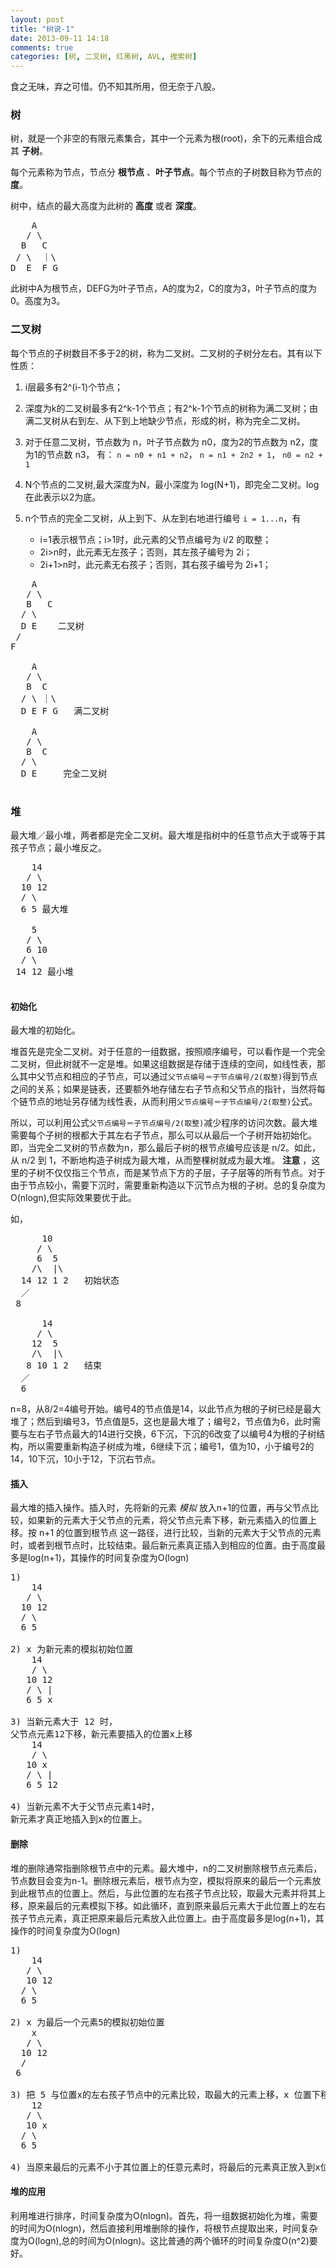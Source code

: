 ```yaml
---
layout: post
title: "树说-1"
date: 2013-09-11 14:18
comments: true
categories: [树, 二叉树, 红黑树, AVL, 搜索树]
---
```


食之无味，弃之可惜。仍不知其所用，但无奈于八股。

### 树

树，就是一个非空的有限元素集合，其中一个元素为根(root)，余下的元素组合成其 __子树__。

每个元素称为节点，节点分 __根节点__ 、__叶子节点__。每个节点的子树数目称为节点的 __度__。

树中，结点的最大高度为此树的 __高度__ 或者 __深度__。

<pre>
    A
   / \
  B   C
 / \  ｜\
D  E  F G
</pre>

此树中A为根节点，DEFG为叶子节点，A的度为2，C的度为3，叶子节点的度为0。高度为3。

### 二叉树

每个节点的子树数目不多于2的树，称为二叉树。二叉树的子树分左右。其有以下性质：

1. i层最多有2^(i-1)个节点；

2. 深度为k的二叉树最多有2^k-1个节点；有2^k-1个节点的树称为满二叉树；由满二叉树从右到左、从下到上地缺少节点，形成的树，称为完全二叉树。

3. 对于任意二叉树，节点数为 n，叶子节点数为 n0，度为2的节点数为 n2，度为1的节点数 n3， 有：
`n = n0 + n1 + n2`， `n = n1 + 2n2 + 1`， `n0 = n2 + 1`

4. N个节点的二叉树,最大深度为N，最小深度为 log(N+1)，即完全二叉树。log在此表示以2为底。

5. n个节点的完全二叉树，从上到下、从左到右地进行编号 `i = 1...n`，有

    * i=1表示根节点；i>1时，此元素的父节点编号为 i/2 的取整；
    * 2i>n时，此元素无左孩子；否则，其左孩子编号为 2i；
    * 2i+1>n时，此元素无右孩子；否则，其右孩子编号为 2i+1；

<pre>
    A
   / \
   B   C
  / \
  D E    二叉树
 /
F

    A
   / \
   B  C
  / \ ｜\
  D E F G   满二叉树

    A
   / \
   B  C
  / \
  D E     完全二叉树

</pre>

### 堆

最大堆／最小堆，两者都是完全二叉树。最大堆是指树中的任意节点大于或等于其孩子节点；最小堆反之。

<pre>
    14
   / \
  10 12
  / \
  6 5 最大堆

    5
   / \
   6 10
  / \
 14 12 最小堆

</pre>

#### 初始化

最大堆的初始化。

堆首先是完全二叉树。对于任意的一组数据，按照顺序编号，可以看作是一个完全二叉树，但此树就不一定是堆。如果这组数据是存储于连续的空间，如线性表，那么其中父节点和相应的子节点，可以通过`父节点编号＝子节点编号/2(取整)`得到节点之间的关系；如果是链表，还要额外地存储左右子节点和父节点的指针，当然将每个链节点的地址另存储为线性表，从而利用`父节点编号＝子节点编号/2(取整)`公式。

所以，可以利用公式`父节点编号＝子节点编号/2(取整)`减少程序的访问次数。最大堆需要每个子树的根都大于其左右子节点，那么可以从最后一个子树开始初始化。即，当完全二叉树的节点数为n，那么最后子树的根节点编号应该是 n/2。如此，从 n/2 到 1，不断地构造子树成为最大堆，从而整棵树就成为最大堆。 __注意__ ，这里的子树不仅仅指三个节点，而是某节点下方的子层，子子层等的所有节点。对于由于节点较小，需要下沉时，需要重新构造以下沉节点为根的子树。总的复杂度为O(nlogn),但实际效果要优于此。

如，

<pre>
      10
     / \
     6  5
    /\  |\
  14 12 1 2   初始状态
  ／
 8

      14
     / \
    12  5
    /\  |\
   8 10 1 2   结束
  ／
  6
</pre>

n=8，从8/2=4编号开始。编号4的节点值是14，以此节点为根的子树已经是最大堆了；然后到编号3，节点值是5，这也是最大堆了；编号2，节点值为6，此时需要与左右子节点最大的14进行交换，6下沉，下沉的6改变了以编号4为根的子树结构，所以需要重新构造子树成为堆，6继续下沉；编号1，值为10，小于编号2的14，10下沉，10小于12，下沉右节点。

#### 插入

最大堆的插入操作。插入时，先将新的元素 _模拟_ 放入n+1的位置，再与父节点比较，如果新的元素大于父节点的元素，将父节点元素下移，新元素插入的位置上移。按 n+1 的位置到根节点 这一路径，进行比较，当新的元素大于父节点的元素时，或者到根节点时，比较结束。最后新元素真正插入到相应的位置。由于高度最多是log(n+1)，其操作的时间复杂度为O(logn)

<pre>
1)
    14
   / \
  10 12
  / \
  6 5

2) x 为新元素的模拟初始位置
    14
    / \
   10 12
   / \ |
   6 5 x

3) 当新元素大于 12 时，
父节点元素12下移，新元素要插入的位置x上移
    14
    / \
   10 x
   / \ |
   6 5 12

4) 当新元素不大于父节点元素14时，
新元素才真正地插入到x的位置上。
</pre>

#### 删除

堆的删除通常指删除根节点中的元素。最大堆中，n的二叉树删除根节点元素后，节点数目会变为n-1。删除根元素后，根节点为空，模拟将原来的最后一个元素放到此根节点的位置上。然后，与此位置的左右孩子节点比较，取最大元素并将其上移，原来最后的元素模拟下移。如此循环，直到原来最后元素大于此位置上的左右孩子节点元素，真正把原来最后元素放入此位置上。由于高度最多是log(n+1)，其操作的时间复杂度为O(logn)

<pre>
1)
    14
   / \
   10 12
  / \
  6 5

2) x 为最后一个元素5的模拟初始位置
    x
   / \
  10 12
  /
 6

3) 把 5 与位置x的左右孩子节点中的元素比较，取最大的元素上移，x 位置下移
    12
   / \
   10 x
  / \
  6 5

4) 当原来最后的元素不小于其位置上的任意元素时，将最后的元素真正放入到x位置。
</pre>

#### 堆的应用

利用堆进行排序，时间复杂度为O(nlogn)。首先，将一组数据初始化为堆，需要的时间为O(nlogn)，然后直接利用堆删除的操作，将根节点提取出来，时间复杂度为O(logn),总的时间为O(nlogn)。这比普通的两个循环的时间复杂度O(n^2)要好。